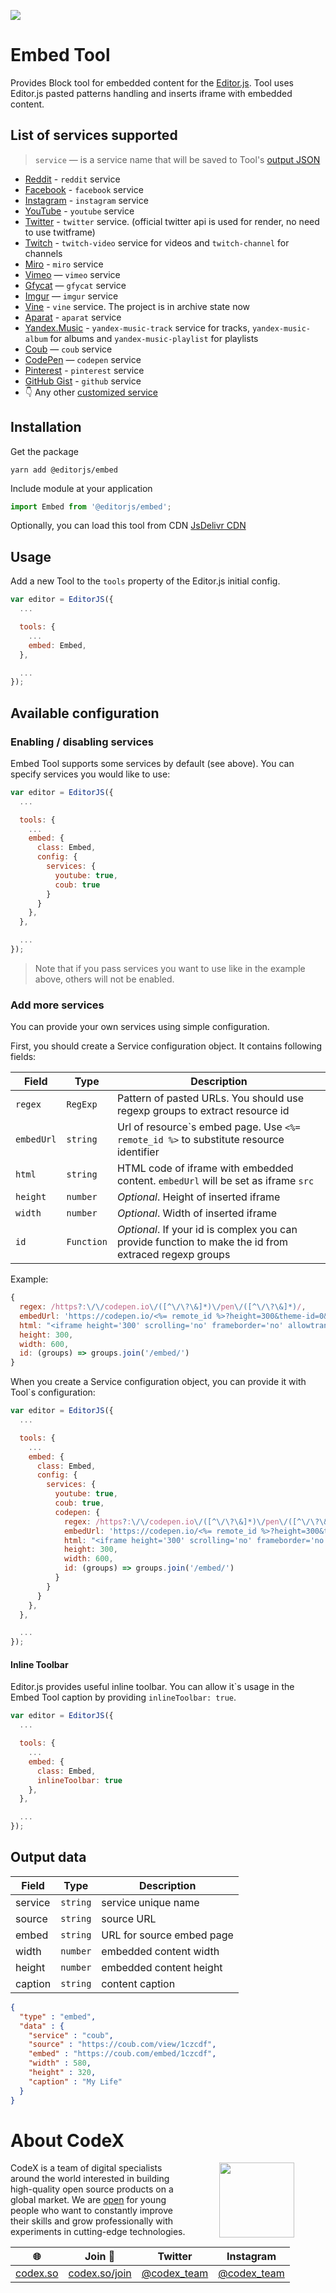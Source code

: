 ![](https://badgen.net/badge/Editor.js/v2.0/blue)

# Embed Tool

Provides Block tool for embedded content for the [Editor.js](https://editorjs.io).
Tool uses Editor.js pasted patterns handling and inserts iframe with embedded content.

## List of services supported

> `service` — is a service name that will be saved to Tool's [output JSON](#output-data)

- [Reddit](https://www.reddit.com/) - `reddit` service
- [Facebook](https://www.facebook.com) - `facebook` service
- [Instagram](https://www.instagram.com/codex_team/) - `instagram` service
- [YouTube](https://youtube.com) - `youtube` service
- [Twitter](https://twitter.com) - `twitter` service. (official twitter api is used for render, no need to use twitframe)
- [Twitch](https://twitch.tv) - `twitch-video` service for videos and `twitch-channel` for channels
- [Miro](https://miro.com) - `miro` service
- [Vimeo](https://vimeo.com) — `vimeo` service
- [Gfycat](https://gfycat.com) — `gfycat` service
- [Imgur](https://imgur.com) — `imgur` service
- [Vine](https://vine.co) - `vine` service. The project is in archive state now
- [Aparat](https://www.aparat.com) - `aparat` service
- [Yandex.Music](https://music.yandex.ru) - `yandex-music-track` service for tracks, `yandex-music-album` for albums and `yandex-music-playlist` for playlists
- [Coub](https://coub.com) — `coub` service
- [CodePen](https://codepen.io) — `codepen` service
- [Pinterest](https://www.pinterest.com) - `pinterest` service
- [GitHub Gist](https://gist.github.com) - `github` service
- 👇 Any other [customized service](#add-more-services)



## Installation

Get the package

```shell
yarn add @editorjs/embed
```

Include module at your application

```javascript
import Embed from '@editorjs/embed';
```

Optionally, you can load this tool from CDN [JsDelivr CDN](https://cdn.jsdelivr.net/npm/@editorjs/embed@latest)

## Usage

Add a new Tool to the `tools` property of the Editor.js initial config.

```javascript
var editor = EditorJS({
  ...

  tools: {
    ...
    embed: Embed,
  },

  ...
});
```

## Available configuration

### Enabling / disabling services

Embed Tool supports some services by default (see above). You can specify services you would like to use:

```javascript
var editor = EditorJS({
  ...

  tools: {
    ...
    embed: {
      class: Embed,
      config: {
        services: {
          youtube: true,
          coub: true
        }
      }
    },
  },

  ...
});
```

> Note that if you pass services you want to use like in the example above, others will not be enabled.

### Add more services

You can provide your own services using simple configuration.

First, you should create a Service configuration object. It contains following fields:

| Field      | Type       | Description |
| ---------- | ---------- | ----------- |
| `regex`    | `RegExp`   | Pattern of pasted URLs. You should use regexp groups to extract resource id
| `embedUrl` | `string`   | Url of resource\`s embed page. Use `<%= remote_id %>` to substitute resource identifier
| `html`     | `string`   | HTML code of iframe with embedded content. `embedUrl` will be set as iframe `src`
| `height`   | `number`   | _Optional_. Height of inserted iframe
| `width`    | `number`   | _Optional_. Width of inserted iframe
| `id`       | `Function` | _Optional_. If your id is complex you can provide function to make the id from extraced regexp groups

Example:

```javascript
{
  regex: /https?:\/\/codepen.io\/([^\/\?\&]*)\/pen\/([^\/\?\&]*)/,
  embedUrl: 'https://codepen.io/<%= remote_id %>?height=300&theme-id=0&default-tab=css,result&embed-version=2',
  html: "<iframe height='300' scrolling='no' frameborder='no' allowtransparency='true' allowfullscreen='true' style='width: 100%;'></iframe>",
  height: 300,
  width: 600,
  id: (groups) => groups.join('/embed/')
}
```

When you create a Service configuration object, you can provide it with Tool\`s configuration:

```javascript
var editor = EditorJS({
  ...

  tools: {
    ...
    embed: {
      class: Embed,
      config: {
        services: {
          youtube: true,
          coub: true,
          codepen: {
            regex: /https?:\/\/codepen.io\/([^\/\?\&]*)\/pen\/([^\/\?\&]*)/,
            embedUrl: 'https://codepen.io/<%= remote_id %>?height=300&theme-id=0&default-tab=css,result&embed-version=2',
            html: "<iframe height='300' scrolling='no' frameborder='no' allowtransparency='true' allowfullscreen='true' style='width: 100%;'></iframe>",
            height: 300,
            width: 600,
            id: (groups) => groups.join('/embed/')
          }
        }
      }
    },
  },

  ...
});
```

#### Inline Toolbar
Editor.js provides useful inline toolbar. You can allow it\`s usage in the Embed Tool caption by providing `inlineToolbar: true`.

```javascript
var editor = EditorJS({
  ...

  tools: {
    ...
    embed: {
      class: Embed,
      inlineToolbar: true
    },
  },

  ...
});
```

## Output data

| Field   | Type     | Description
| ------- | -------- | -----------
| service | `string` | service unique name
| source  | `string` | source URL
| embed   | `string` | URL for source embed page
| width   | `number` | embedded content width
| height  | `number` | embedded content height
| caption | `string` | content caption


```json
{
  "type" : "embed",
  "data" : {
    "service" : "coub",
    "source" : "https://coub.com/view/1czcdf",
    "embed" : "https://coub.com/embed/1czcdf",
    "width" : 580,
    "height" : 320,
    "caption" : "My Life"
  }
}
```

# About CodeX

<img align="right" width="120" height="120" src="https://codex.so/public/app/img/codex-logo.svg" hspace="50">

CodeX is a team of digital specialists around the world interested in building high-quality open source products on a global market. We are [open](https://codex.so/join) for young people who want to constantly improve their skills and grow professionally with experiments in cutting-edge technologies.

| 🌐 | Join  👋  | Twitter | Instagram |
| -- | -- | -- | -- |
| [codex.so](https://codex.so) | [codex.so/join](https://codex.so/join) |[@codex_team](http://twitter.com/codex_team) | [@codex_team](http://instagram.com/codex_team) |
